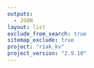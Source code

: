 ```yaml
---
outputs:
  - JSON
layout: list
exclude_from_search: true
sitemap_exclude: true
project: "riak_kv"
project_version: "2.9.10"
---
```



